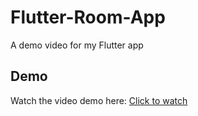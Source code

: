 # Flutter-Room-App
A demo video for my Flutter app

## Demo
Watch the video demo here: [Click to watch]([https://drive.google.com/your-video-link](https://drive.google.com/file/d/1y6-NBWqDtJtsJbVV5TEpHHcS4kI0wx-E/view?usp=drive_link))
